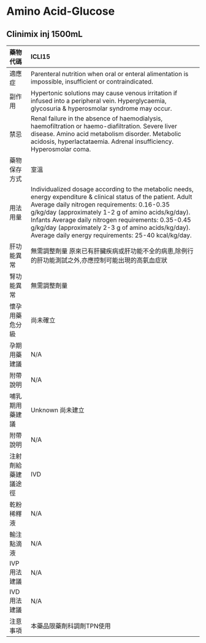 # Amino Acid-Glucose

## Clinimix inj 1500mL

| 藥物代碼 | ICLI15 |
| :--- | :--- |
| 適應症 | Parenteral nutrition when oral or enteral alimentation is impossible, insufficient or contraindicated. |
| 副作用 | Hypertonic solutions may cause venous irritation if infused into a peripheral vein. Hyperglycaemia, glycosuria & hyperosmolar syndrome may occur. |
| 禁忌 | Renal failure in the absence of haemodialysis, haemofiltration or haemo-diafiltration. Severe liver disease. Amino acid metabolism disorder. Metabolic acidosis, hyperlactataemia. Adrenal insufficiency. Hyperosmolar coma. |
| 藥物保存方式 | 室溫 |
| 用法用量 | Individualized dosage according to the metabolic needs, energy expenditure & clinical status of the patient. Adult Average daily nitrogen requirements: 0.16-0.35 g/kg/day \(approximately 1-2 g of amino acids/kg/day\). Infants Average daily nitrogen requirements: 0.35-0.45 g/kg/day \(approximately 2-3 g of amino acids/kg/day\). Average daily energy requirements: 25-40 kcal/kg/day. |
| 肝功能異常 | 無需調整劑量  原來已有肝臟疾病或肝功能不全的病患,除例行的肝功能測試之外,亦應控制可能出現的高氨血症狀 |
| 腎功能異常 | 無需調整劑量 |
| 懷孕用藥危分級 | 尚未確立 |
| 孕期用藥建議 | N/A |
| 附帶說明 | N/A |
| 哺乳期用藥建議 | Unknown 尚未建立 |
| 附帶說明 | N/A |
| 注射劑給藥建議途徑 | IVD |
| 乾粉稀釋液 | N/A |
| 輸注點滴液 | N/A |
| IVP 用法建議 | N/A |
| IVD 用法建議 | N/A |
| 注意事項 | 本藥品限藥劑科調劑TPN使用 |

